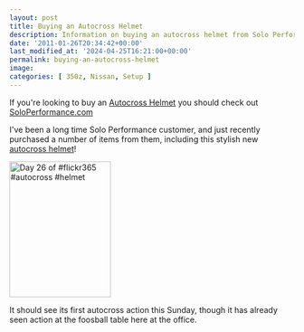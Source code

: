 ```yaml
---
layout: post
title: Buying an Autocross Helmet
description: Information on buying an autocross helmet from Solo Performance Specialties
date: '2011-01-26T20:34:42+00:00'
last_modified_at: '2024-04-25T16:21:00+00:00'
permalink: buying-an-autocross-helmet
image:
categories: [ 350z, Nissan, Setup ]
---
```

If you're looking to buy an [Autocross Helmet](https://soloperformance.com/collections/helmets-and-accessories) you should check out [SoloPerformance.com](https://www.soloperformance.com)

I've been a long time Solo Performance customer, and just recently purchased a number of items from them, including this stylish new [autocross helmet](https://soloperformance.com/collections/helmets-and-accessories)!

<a href="https://www.flickr.com/photos/chammond/5390956023/"><img border="0" alt="Day 26 of #flickr365 #autocross #helmet" src="https://farm6.static.flickr.com/5296/5390956023_41ce9910af_m.jpg" width="179" height="240" /></a>

It should see its first autocross action this Sunday, though it has already seen action at the foosball table here at the office.

